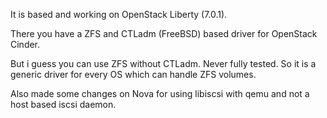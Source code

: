 It is based and working on OpenStack Liberty (7.0.1).

There you have a ZFS and CTLadm (FreeBSD) based driver for OpenStack Cinder.

But i guess you can use ZFS without CTLadm. 
Never fully tested.
So it is a generic driver for every OS which can handle ZFS volumes.

Also made some changes on Nova for using libiscsi with qemu and not a host based iscsi daemon.
